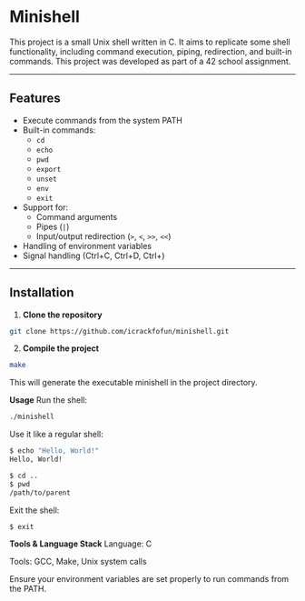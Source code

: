 # Minishell

This project is a small Unix shell written in C. It aims to replicate some shell functionality, including command execution, piping, redirection, and built-in commands. This project was developed as part of a 42 school assignment.

---

## Features

- Execute commands from the system PATH
- Built-in commands:
  - `cd`
  - `echo`
  - `pwd`
  - `export`
  - `unset`
  - `env`
  - `exit`
- Support for:
  - Command arguments
  - Pipes (`|`)
  - Input/output redirection (`>`, `<`, `>>`, `<<`)
- Handling of environment variables
- Signal handling (Ctrl+C, Ctrl+D, Ctrl+\)

---

## Installation

1. **Clone the repository**
```bash
git clone https://github.com/icrackfofun/minishell.git
```

2. **Compile the project**
```bash
make
```

This will generate the executable minishell in the project directory.

**Usage**
Run the shell:
```bash
./minishell
```

Use it like a regular shell:
```bash
$ echo "Hello, World!"
Hello, World!

$ cd ..
$ pwd
/path/to/parent
```

Exit the shell:
```bash
$ exit
```

**Tools & Language Stack**
Language: C

Tools: GCC, Make, Unix system calls

Ensure your environment variables are set properly to run commands from the PATH.

